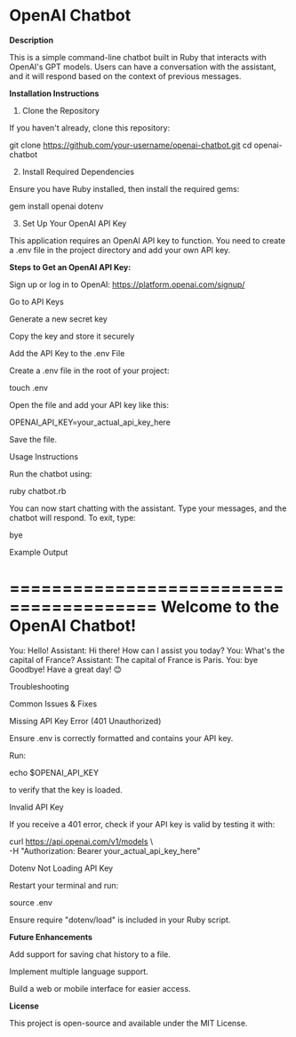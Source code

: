 # OpenAI Chatbot

**Description**

This is a simple command-line chatbot built in Ruby that interacts with OpenAI's GPT models. Users can have a conversation with the assistant, and it will respond based on the context of previous messages.

**Installation Instructions**

1. Clone the Repository

If you haven't already, clone this repository:

git clone https://github.com/your-username/openai-chatbot.git
cd openai-chatbot

2. Install Required Dependencies

Ensure you have Ruby installed, then install the required gems:

gem install openai dotenv

3. Set Up Your OpenAI API Key

This application requires an OpenAI API key to function. You need to create a .env file in the project directory and add your own API key.

**Steps to Get an OpenAI API Key:**

Sign up or log in to OpenAI: https://platform.openai.com/signup/

Go to API Keys

Generate a new secret key

Copy the key and store it securely

Add the API Key to the .env File

Create a .env file in the root of your project:

touch .env

Open the file and add your API key like this:

OPENAI_API_KEY=your_actual_api_key_here

Save the file.

Usage Instructions

Run the chatbot using:

ruby chatbot.rb

You can now start chatting with the assistant. Type your messages, and the chatbot will respond. To exit, type:

bye

Example Output

========================================
   Welcome to the OpenAI Chatbot!   
========================================

You: Hello!
Assistant: Hi there! How can I assist you today?
You: What's the capital of France?
Assistant: The capital of France is Paris.
You: bye
Goodbye! Have a great day! 😊

Troubleshooting

Common Issues & Fixes

Missing API Key Error (401 Unauthorized)

Ensure .env is correctly formatted and contains your API key.

Run:

echo $OPENAI_API_KEY

to verify that the key is loaded.

Invalid API Key

If you receive a 401 error, check if your API key is valid by testing it with:

curl https://api.openai.com/v1/models \  
  -H "Authorization: Bearer your_actual_api_key_here"

Dotenv Not Loading API Key

Restart your terminal and run:

source .env

Ensure require "dotenv/load" is included in your Ruby script.

**Future Enhancements**

Add support for saving chat history to a file.

Implement multiple language support.

Build a web or mobile interface for easier access.

**License**

This project is open-source and available under the MIT License.

